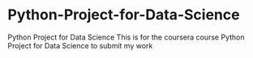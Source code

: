 # Python-Project-for-Data-Science
Python Project for Data Science
This is for the coursera course Python Project for Data Science to submit my work
